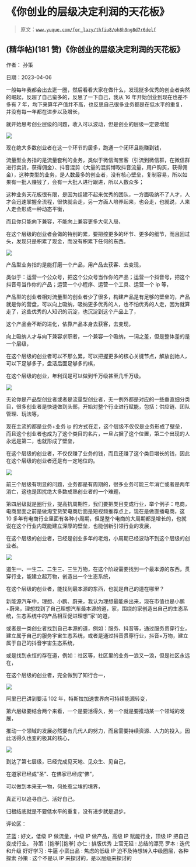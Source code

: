 # 《你创业的层级决定利润的天花板》

> 原文：[`www.yuque.com/for_lazy/thfiu8/oh8h9ng8d7r6delf`](https://www.yuque.com/for_lazy/thfiu8/oh8h9ng8d7r6delf)



## (精华帖)(181 赞)《你创业的层级决定利润的天花板》 

作者： 孙策 

日期：2023-04-06 

一般每年我都会出去逛一圈，然后看看大家在做什么，发现挺多优秀的创业者突然的崛起，反超了自己蛮多的，反思了一下自己，我从 16 年开始创业到现在也差不多有 7 年，均下来算年产值并不高，也反思自己很多业务都是在低水平的重复，并没有每一年都在进步以及增长， 

就开始思考创业层级的问题，收入可以波动，但是创业的层级一定要增加 

![](img/f80934582a0d3710c990fbc42336d04e.png) 

现在绝大多数创业者在这一个环节的居多，跑通一个闭环且能赚到钱， 

流量型业务指的是流量套利的业务，类似于微信淘宝客（引流到微信群，在微信群进行卖货，获得佣金）、抖音混剪（大量的混剪博取抖音流量，用户购买，获得佣金），这种类型的业务，是人数最多的创业者，没有核心壁垒，复制容易，所以如果有一批人赚钱了，会有一大批人进行跟进，所以人数众多； 

这种业务天花板很有限，是因为组建不起来优秀的团队，一方面吸纳不了人才，人才会迅速掌握全流程，很快就会走，另一方面人培养起来，也会走，也就说，人来人走会形成一种动态平衡， 

而且你只能向下兼容，不能向上兼容更多大佬入局， 

在这个层级的创业者会做的特别的累，要把控更多的环节、更多的细节，而且回过头，发现只是积累了现金，而没有积累下任何的东西。 

![](img/d8f2fc0c7d3c64dc6f4e3437c88ccacb.png) 

产品型业务指的是能打磨一个产品，用产品去获客、去变现， 

类似于：运营一个公众号，把这个公众号当作你的产品；运营一个抖音号，把这个抖音号当作你的产品；运营一个小程序、运营一个工具、运营一个 ip 等， 

产品型的创业者相对流量型的创业者少了很多，构建产品是有足够的壁垒的，产品就是你的营盘，可以向上吸纳，吸纳更多优秀的人，也不怕优秀的人走，因为就算走了，这些优秀的人知识的沉淀，也沉淀到这个产品上了， 

这个产品会不断的进化，依靠产品本身去获客，去变现， 

向上吸纳人才与向下兼容求职者，一个兼容一个吸纳，一词之差，但是整体差的是一个层级， 

在这个层级的创业者可以不那么累，可以把握更多的核心关键节点，解放创始人，可以下足够多子，盘活后面足够多的棋， 

在这个层级的创业，年利润是可以做到千万级甚至几千万级。 

![](img/cb8e2a8d4e89cfb78d80ed1745ea556c.png) 

无论你是产品型创业者或者是流量型创业者，无一例外都是对应的一些垂直细分类目，很多创业者是快速做到头部，开始对整个行业进行赋能，包括：供应链、团队管理、玩法等， 

现在主流的都是业务+业务 ip 的方式在走，这个层级不仅仅是业务形成了壁垒，而且这个创业者也成为了这个类目的名片，一旦占据了这个位置，第二个出现的人永远是第二，也就形成了壁垒， 

在这个层级的创业者，不仅仅赚了业务的钱，而且还赚了这个类目增长的钱，因此在这个层级的创业者还是有一定地位的。 

![](img/b145f987f55af90baee2232deb41ef4d.png) 

前三个层级有明显的问题，业务都是有周期的，很多业务可能三年消亡或者是两年消亡，这也是困扰绝大多数成熟创业者的一个难题， 

第四层级就是圈行业，提高抗周期性，我们要把类目变成行业，举个例子：电商，电商里面之前是做淘宝货架电商后面是短视频推荐点上，现在是做直播电商，这 10 多年有电商行业里面有各种小周期，但是整个电商的大周期都是增长的，也就说在这个行业内既能建立深厚的壁垒，也能创新引领行业的发展， 

在这个层级的创业者，已经是创业多年的老炮，小周期已经波动不到这个层级的创业者。 

![](img/83a6ce8093c5edb0ca47ef96f74d337a.png) 

道生一、一生二、二生三、三生万物，在这个阶段需要找到一个最本源的东西，贯穿行业，能建立起万物，创造出一个生态系统， 

在这个层级的创业者，能找到最本源的东西，也就是自己的道在哪里？ 

新能源汽车中，理想、小鹏、蔚来，我认为理想最能杀出来，现在市值也是小鹏+蔚来，理想找到了自己理想汽车最本源的道，家，围绕的家创造出自己的生态系统，生态系统中的产品相互促进理想“家“的道， 

或者是一类创业者找到自己本源的道，例如：服务、抖音等，通过服务贯穿行业，建立属于自己的服务宇宙生态系统，或者是通过抖音贯穿行业，抖音+万物，建立属于自己的抖音宇宙生态系统， 

或是找到永恒的存在道，例如：社区等，社区里的业务一浪又一浪，但是社区永远在， 

在这个层级的创业者，完全做到了知行合一， 

![](img/90195ca3836abf20e3d60df0ec01856a.png) 

阿里巴巴讲到要活 102 年，特斯拉加速世界向可持续能源转变， 

第六层级要结合两个来看，一个是要活得久，另一个就是要推动某一个领域的发展， 

推动一个领域的发展必然要有几代人的努力，而且需要持续资源、人力的投入，因此活得久也变的极其的核心， 

![](img/9b683f75a3d46d76d829405a8478f824.png) 

到达了第七层级，已经完成见天地、见众生、见自己， 

在道家已经成“圣”、在佛家已经成“佛”， 

可以做到本来无一物，何处惹尘埃的境界， 

真正可以追寻自己、活好自己。 

归根结底就是不要低水平的重复，没有进步就是退步。 

评论区： 

芷蓝 : 好文，低级 IP 做流量，中级 IP 做产品，高级 IP 赋能行业，顶级 IP 把自己变成行业。 孙策 : [抱拳][抱拳] 亦仁 : 排版优秀 上官无延 : 总结的漂亮 罗本 : 迭代和升级 好好学习 : 牛逼 小栾出品 : 焦虑的低级 IP 迫不及待想转入中级圈层，各种探索 孙策 : 这个不是以 IP 来探讨的，是以层级来探讨的